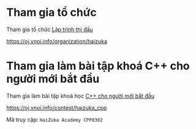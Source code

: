 # Tham gia tổ chức

Tham gia tổ chức [Lập trình thi đấu](https://oj.vnoi.info/organization/haizuka)

https://oj.vnoi.info/organization/haizuka

# Tham gia làm bài tập khoá C++ cho người mới bắt đầu

Tham gia làm bài tập khoá học [C++ cho người mới bắt đầu](https://oj.vnoi.info/contest/haizuka_cpp)

https://oj.vnoi.info/contest/haizuka_cpp

Mã truy cập: `HaiZuka Academy CPP0302`